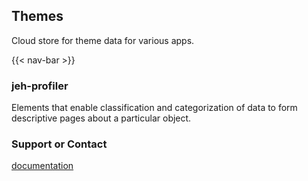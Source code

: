 ## Themes
Cloud store for theme data for various apps. 

{{< nav-bar >}}

### jeh-profiler
Elements that enable classification and categorization of data to form descriptive pages about a particular object.


<!--
## Markdown
<details>
  <summary>Code Ref</summary>



```markdown
Syntax highlighted code block

# Header 1
## Header 2
### Header 3

- Bulleted
- List

1. Numbered
2. List

**Bold** and _Italic_ and `Code` text

[Link](url) and ![Image](src)
```

For more details see [GitHub Flavored Markdown](https://guides.github.com/features/mastering-markdown/).

-->

</details>

<!--
### Jekyll Themes

Your Pages site will use the layout and styles from the Jekyll theme you have selected in your [repository settings](https://github.com/jempyre/themes/settings). The name of this theme is saved in the Jekyll `_config.yml` configuration file.

-->

### Support or Contact
[documentation](https://jempyre/github.io/themes/static/dox/)
<!--
Having trouble with Pages? Check out our [documentation](https://help.github.com/categories/github-pages-basics/) or [contact support](https://github.com/contact) and we’ll help you sort it out.
-->
